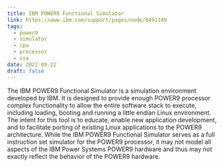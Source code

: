 ```yaml
---
title: IBM POWER9 Functional Simulator
link: https://www.ibm.com/support/pages/node/6491149
tags:
  - power9
  - simulator
  - cpu
  - processor
  - isa
date: 2022-09-22
draft: false
---
```


The IBM POWER9 Functional Simulator is a simulation environment developed by IBM.
It is designed to provide enough POWER9 processor complex functionality to allow the entire software stack to execute,
including loading, booting and running a little endian Linux environment.
The intent for this tool is to educate, enable new application development,
and to facilitate porting of existing Linux applications to the POWER9 architecture.
While the IBM POWER9 Functional Simulator serves as a full instruction set simulator for the POWER9 processor,
it may not model all aspects of the IBM Power Systems POWER9 hardware and thus may not exactly reflect the behavior of the POWER9 hardware.
